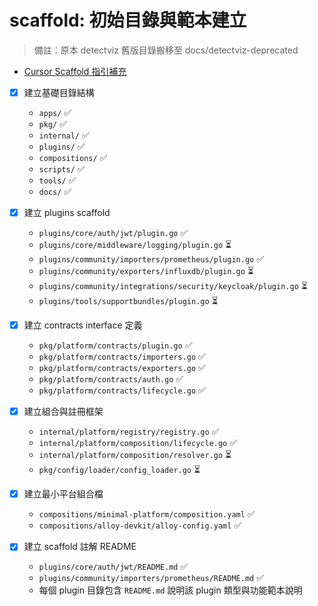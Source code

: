 # scaffold: 初始目錄與範本建立

> 備註：原本 detectviz 舊版目錄搬移至 docs/detectviz-deprecated

- [Cursor Scaffold 指引補充](docs/README.md)



- [x] 建立基礎目錄結構
  - `apps/` ✅
  - `pkg/` ✅
  - `internal/` ✅
  - `plugins/` ✅
  - `compositions/` ✅
  - `scripts/` ✅
  - `tools/` ✅
  - `docs/` ✅

- [x] 建立 plugins scaffold
  - `plugins/core/auth/jwt/plugin.go` ✅
  - `plugins/core/middleware/logging/plugin.go` ⏳
  - `plugins/community/importers/prometheus/plugin.go` ✅
  - `plugins/community/exporters/influxdb/plugin.go` ⏳
  - `plugins/community/integrations/security/keycloak/plugin.go` ⏳
  - `plugins/tools/supportbundles/plugin.go` ⏳

- [x] 建立 contracts interface 定義
  - `pkg/platform/contracts/plugin.go` ✅
  - `pkg/platform/contracts/importers.go` ✅
  - `pkg/platform/contracts/exporters.go` ✅
  - `pkg/platform/contracts/auth.go` ✅
  - `pkg/platform/contracts/lifecycle.go` ✅

- [x] 建立組合與註冊框架
  - `internal/platform/registry/registry.go` ✅
  - `internal/platform/composition/lifecycle.go` ✅
  - `internal/platform/composition/resolver.go` ⏳
  - `pkg/config/loader/config_loader.go` ⏳

- [x] 建立最小平台組合檔
  - `compositions/minimal-platform/composition.yaml` ✅
  - `compositions/alloy-devkit/alloy-config.yaml` ✅

- [x] 建立 scaffold 註解 README
  - `plugins/core/auth/jwt/README.md` ✅
  - `plugins/community/importers/prometheus/README.md` ✅
  - 每個 plugin 目錄包含 `README.md` 說明該 plugin 類型與功能範本說明
